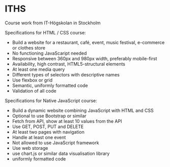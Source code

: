 # ITHS
Course work from IT-Högskolan in Stockholm

Specifications for HTML / CSS course:
* Build a website for a restaurant, café, event, music festival, e-commerce or clothes store
* No functioning JavaScaript needed
* Responsive between 360px and 980px width, preferably mobile-first
* Availability, high contrast, HTML5-structural elements
* At least one media query
* Different types of selectors with descriptive names
* Use flexbox or grid
* Semantic, uniformly formatted code
* Validation of all code

Specifications for Native JavaScript course:
* Build a dynamic website combining JavaScript with HTML and CSS
* Optional to use Bootstrap or similar
* Fetch from API, show at least 10 values from the API
* Use GET, POST, PUT and DELETE
* At least two pages with navigation
* Handle at least one event
* Not allowed to use JavaScript framework
* Use web storage
* use chart.js or similar data visualisation library
* uniformly formatted code
